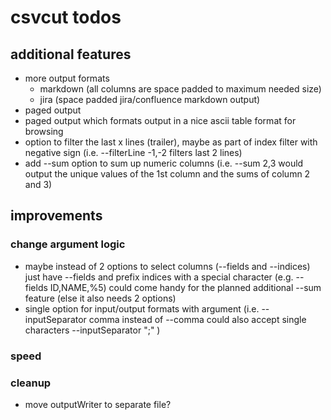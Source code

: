 # csvcut todos

## additional features
* more output formats
  * markdown (all columns are space padded to maximum needed size)
  * jira (space padded jira/confluence markdown output)
* paged output
* paged output which formats output in a nice ascii table format for browsing
* option to filter the last x lines (trailer), maybe as part of index filter with negative sign (i.e. --filterLine -1,-2 filters last 2 lines)
* add --sum option to sum up numeric columns (i.e. --sum 2,3 would output the unique values of the 1st column and the sums of column 2 and 3)

## improvements

### change argument logic
* maybe instead of 2 options to select columns (--fields and --indices) just have --fields and prefix indices with a special character  (e.g. --fields ID,NAME,%5) could come handy for the planned additional --sum feature (else it also needs 2 options)
* single option for input/output formats with argument (i.e. --inputSeparator comma instead of --comma could also accept single characters --inputSeparator ";" )

### speed

### cleanup
* move outputWriter to separate file?
